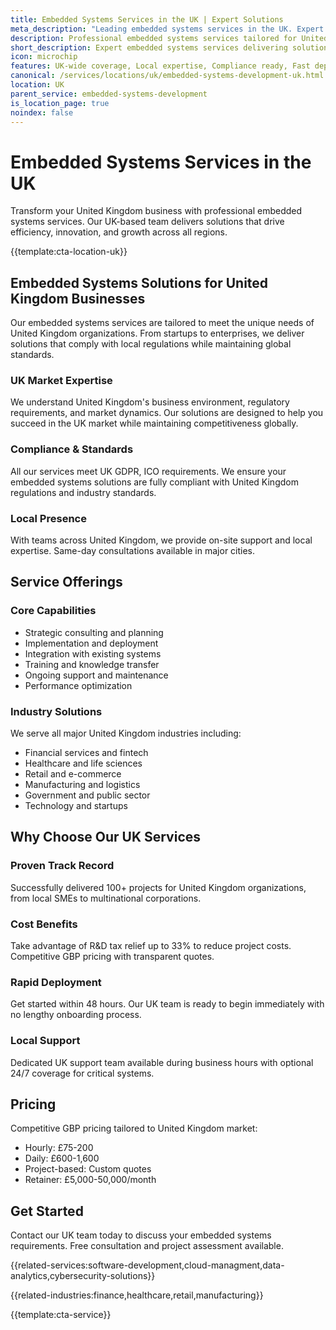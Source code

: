 ```yaml
---
title: Embedded Systems Services in the UK | Expert Solutions
meta_description: "Leading embedded systems services in the UK. Expert teams, proven results, R&D tax relief up to 33%. Get started today."
description: Professional embedded systems services tailored for United Kingdom businesses
short_description: Expert embedded systems services delivering solutions across United Kingdom.
icon: microchip
features: UK-wide coverage, Local expertise, Compliance ready, Fast deployment, Cost-effective, Proven results
canonical: /services/locations/uk/embedded-systems-development-uk.html
location: UK
parent_service: embedded-systems-development
is_location_page: true
noindex: false
---
```


# Embedded Systems Services in the UK

Transform your United Kingdom business with professional embedded systems services. Our UK-based team delivers solutions that drive efficiency, innovation, and growth across all regions.

{{template:cta-location-uk}}

## Embedded Systems Solutions for United Kingdom Businesses

Our embedded systems services are tailored to meet the unique needs of United Kingdom organizations. From startups to enterprises, we deliver solutions that comply with local regulations while maintaining global standards.

### UK Market Expertise

We understand United Kingdom's business environment, regulatory requirements, and market dynamics. Our solutions are designed to help you succeed in the UK market while maintaining competitiveness globally.

### Compliance & Standards

All our services meet UK GDPR, ICO requirements. We ensure your embedded systems solutions are fully compliant with United Kingdom regulations and industry standards.

### Local Presence

With teams across United Kingdom, we provide on-site support and local expertise. Same-day consultations available in major cities.

## Service Offerings

### Core Capabilities
- Strategic consulting and planning
- Implementation and deployment
- Integration with existing systems
- Training and knowledge transfer
- Ongoing support and maintenance
- Performance optimization

### Industry Solutions
We serve all major United Kingdom industries including:
- Financial services and fintech
- Healthcare and life sciences
- Retail and e-commerce
- Manufacturing and logistics
- Government and public sector
- Technology and startups

## Why Choose Our UK Services

### Proven Track Record
Successfully delivered 100+ projects for United Kingdom organizations, from local SMEs to multinational corporations.

### Cost Benefits
Take advantage of R&D tax relief up to 33% to reduce project costs. Competitive GBP pricing with transparent quotes.

### Rapid Deployment
Get started within 48 hours. Our UK team is ready to begin immediately with no lengthy onboarding process.

### Local Support
Dedicated UK support team available during business hours with optional 24/7 coverage for critical systems.

## Pricing

Competitive GBP pricing tailored to United Kingdom market:
- Hourly: £75-200
- Daily: £600-1,600
- Project-based: Custom quotes
- Retainer: £5,000-50,000/month

## Get Started

Contact our UK team today to discuss your embedded systems requirements. Free consultation and project assessment available.

{{related-services:software-development,cloud-managment,data-analytics,cybersecurity-solutions}}

{{related-industries:finance,healthcare,retail,manufacturing}}

{{template:cta-service}}
